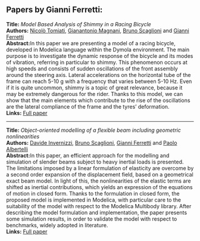 <h2>Papers by Gianni Ferretti:</h2>
<p>
<b>Title:</b> <i> Model Based Analysis of Shimmy in a Racing Bicycle </i> <br />
<b>Authors:</b> <a href="../authors/author_279.html">Nicolò Tomiati</a>, <a href="../authors/author_165.html">Gianantonio Magnani</a>, <a href="../authors/author_237.html">Bruno Scaglioni</a> and <a href="../authors/author_70.html">Gianni Ferretti</a><br />
<b>Abstract:</b>In this paper we are presenting a model of a racing bicycle, developed in Modelica language within the Dymola environment. The main purpose is to investigate the dynamic response of the bicycle and its modes of vibration, referring in particular to shimmy. This phenomenon occurs at high speeds and consists of sudden oscillations of the front assembly around the steering axis. Lateral accelerations on the horizontal tube of the frame can reach 5-10 g with a frequency that varies between 5-10 Hz. Even if it is quite uncommon, shimmy is a topic of great relevance, because it may be extremely dangerous for the rider. Thanks to this model, we can show that the main elements which contribute to the rise of the oscillations are the lateral compliance of the frame and the tyres’ deformation.<br />
<b>Links:</b> <a href="../submissions/ecp17132441_TomiatiMagnaniScaglioniFerretti.pdf">Full paper</a></p>
<hr />
<p>
<b>Title:</b> <i> Object-oriented modelling of a flexible beam including geometric nonlinearities </i> <br />
<b>Authors:</b> <a href="../authors/author_120.html">Davide Invernizzi</a>, <a href="../authors/author_237.html">Bruno Scaglioni</a>, <a href="../authors/author_70.html">Gianni Ferretti</a> and <a href="../authors/author_3.html">Paolo Albertelli</a><br />
<b>Abstract:</b>In this paper, an efficient approach for the modelling and simulation of slender beams subject to heavy inertial loads is presented. The limitations imposed by a linear formulation of elasticity are overcome by a second order expansion of the displacement field, based on a geometrical exact beam model. In light of this, the nonlinearities of the elastic terms are shifted as inertial contributions, which yields an expression of the equations of motion in closed form. Thanks to the formulation in closed form, the proposed model is implemented in Modelica, with particular care to the suitability of the model with respect to the Modelica Multibody library.
After describing the model formulation and implementation, the paper presents some simulation results, in order to validate the model with respect to benchmarks, widely adopted in literature.<br />
<b>Links:</b> <a href="../submissions/ecp17132735_InvernizziScaglioniFerrettiAlbertelli.pdf">Full paper</a></p>